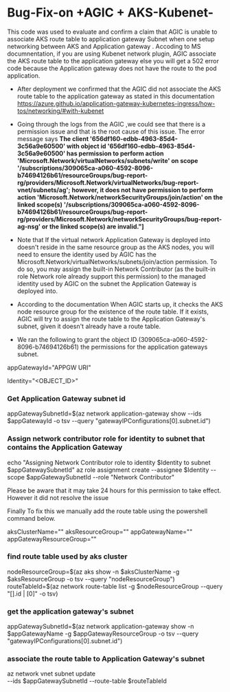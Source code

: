 # Bug-Fix-on +AGIC + AKS-Kubenet-

This code was used to evaluate and confirm a claim that AGIC is unable to associate AKS route table to application gateway Subnet when one setup networking between AKS and Application gateway .
Accoding to MS documnentation, if you are using Kubenet network plugin, AGIC associate the AKS route table to the application gateway else you will get a 502 error code because the Application gateway does not have the route to the pod application.

* After deployment we confirmed that the AGIC did not associate the AKS route table to the application gateway as stated in this documentation https://azure.github.io/application-gateway-kubernetes-ingress/how-tos/networking/#with-kubenet 
* Going through the logs from the AGIC ,we could see that there is a permission issue and that is the root cause of this issue. The error message says **The client '656df160-edbb-4963-85d4-3c56a9e60500' with object id '656df160-edbb-4963-85d4-3c56a9e60500' has permission to perform action 'Microsoft.Network/virtualNetworks/subnets/write' on scope '/subscriptions/309065ca-a060-4592-8096-b74694126b61/resourceGroups/bug-report-rg/providers/Microsoft.Network/virtualNetworks/bug-report-vnet/subnets/ag'; however, it does not have permission to perform action 'Microsoft.Network/networkSecurityGroups/join/action' on the linked scope(s) '/subscriptions/309065ca-a060-4592-8096-b74694126b61/resourceGroups/bug-report-rg/providers/Microsoft.Network/networkSecurityGroups/bug-report-ag-nsg' or the linked scope(s) are invalid."]**
* Note that If the virtual network Application Gateway is deployed into doesn't reside in the same resource group as the AKS nodes, you will need to ensure the identity used by AGIC has the Microsoft.Network/virtualNetworks/subnets/join/action permission. To do so, you may assign the built-in Network Contributor (as the built-in role Network role already support this permission) to the managed identity used by AGIC on the subnet the Application Gateway is deployed into. 
* According to the documentation When AGIC starts up, it checks the AKS node resource group for the existence of the route table. If it exists, AGIC will try to assign the route table to the Application Gateway's subnet, given it doesn't already have a route table. 

* We ran the following to grant the object ID (309065ca-a060-4592-8096-b74694126b61) the permissions for the application gateways subnet.
 
 appGatewayId="APPGW URI"
 
 Identity="<OBJECT_ID>"

### Get Application Gateway subnet id
appGatewaySubnetId=$(az network application-gateway show --ids $appGatewayId -o tsv --query "gatewayIPConfigurations[0].subnet.id")
 
### Assign network contributor role for identity to subnet that contains the Application Gateway
echo "Assigning Network Contributor role to identity $Identity to subnet $appGatewaySubnetId"
az role assignment create --assignee $Identity --scope $appGatewaySubnetId --role "Network Contributor"

Please be aware that it may take 24 hours for this permission to take effect. However it did not resolve the issue

Finally To fix this we manually add the route table using the powershell command below.

aksClusterName="<aksClusterName>"
aksResourceGroup="<aksResourceGroup>"
appGatewayName="<appGatewayName>"
appGatewayResourceGroup="<appGatewayResourceGroup>"
 
### find route table used by aks cluster
nodeResourceGroup=$(az aks show -n $aksClusterName -g $aksResourceGroup -o tsv --query "nodeResourceGroup")
routeTableId=$(az network route-table list -g $nodeResourceGroup --query "[].id | [0]" -o tsv)
 
### get the application gateway's subnet
appGatewaySubnetId=$(az network application-gateway show -n $appGatewayName -g $appGatewayResourceGroup -o tsv --query "gatewayIPConfigurations[0].subnet.id")
 
### associate the route table to Application Gateway's subnet
az network vnet subnet update \
--ids $appGatewaySubnetId
--route-table $routeTableId

